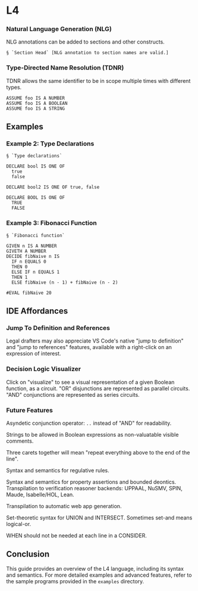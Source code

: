 # L4


### Natural Language Generation (NLG)

NLG annotations can be added to sections and other constructs.

```l4
§ `Section Head` [NLG annotation to section names are valid.]
```

### Type-Directed Name Resolution (TDNR)

TDNR allows the same identifier to be in scope multiple times with different types.

```l4
ASSUME foo IS A NUMBER
ASSUME foo IS A BOOLEAN
ASSUME foo IS A STRING
```

## Examples


### Example 2: Type Declarations

```l4
§ `Type declarations`

DECLARE bool IS ONE OF
  true
  false

DECLARE bool2 IS ONE OF true, false

DECLARE BOOL IS ONE OF
  TRUE
  FALSE
```

### Example 3: Fibonacci Function

```l4
§ `Fibonacci function`

GIVEN n IS A NUMBER
GIVETH A NUMBER
DECIDE fibNaive n IS
  IF n EQUALS 0
  THEN 0
  ELSE IF n EQUALS 1
  THEN 1
  ELSE fibNaive (n - 1) + fibNaive (n - 2)

#EVAL fibNaive 20
```

## IDE Affordances


### Jump To Definition and References

Legal drafters may also appreciate VS Code's native "jump to definition" and "jump to references" features, available with a right-click on an expression of interest.

### Decision Logic Visualizer

Click on "visualize" to see a visual representation of a given Boolean function, as a circuit. "OR" disjunctions are represented as parallel circuits. "AND" conjunctions are represented as series circuits.

### Future Features

Asyndetic conjunction operator: `..` instead of "AND" for readability.

Strings to be allowed in Boolean expressions as non-valuatable visible comments.

Three carets together will mean "repeat everything above to the end of the line".

Syntax and semantics for regulative rules.

Syntax and semantics for property assertions and bounded deontics. Transpilation to verification reasoner backends: UPPAAL, NuSMV, SPIN, Maude, Isabelle/HOL, Lean.

Transpilation to automatic web app generation.

Set-theoretic syntax for UNION and INTERSECT. Sometimes set-and means logical-or.

WHEN should not be needed at each line in a CONSIDER.


## Conclusion

This guide provides an overview of the L4 language, including its syntax and semantics. For more detailed examples and advanced features, refer to the sample programs provided in the `examples` directory.
